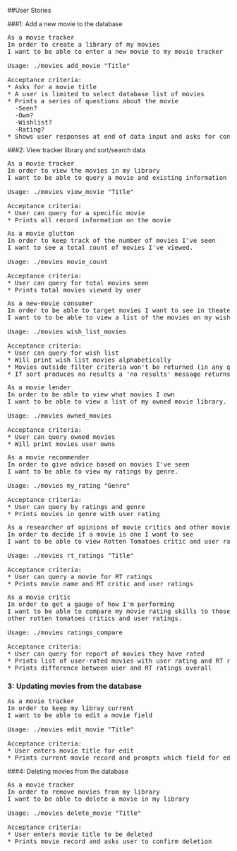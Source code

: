 ##User Stories

###1: Add a new movie to the database
<pre>
As a movie tracker
In order to create a library of my movies
I want to be able to enter a new movie to my movie tracker

Usage: ./movies add_movie "Title"

Acceptance criteria:
* Asks for a movie title
* A user is limited to select database list of movies
* Prints a series of questions about the movie
  -Seen?
  -Own?
  -Wishlist?
  -Rating?
* Shows user responses at end of data input and asks for confirmation
</pre>
###2: View tracker library and sort/search data
<pre>
As a movie tracker
In order to view the movies in my library
I want to be able to query a movie and existing information on it

Usage: ./movies view_movie "Title"

Acceptance criteria:
* User can query for a specific movie
* Prints all record information on the movie
</pre>
<pre>
As a movie glutton
In order to keep track of the number of movies I've seen
I want to see a total count of movies I've viewed.

Usage: ./movies movie_count

Acceptance criteria:
* User can query for total movies seen
* Prints total movies viewed by user
</pre>
<pre>
As a new-movie consumer
In order to be able to target movies I want to see in theaters or on DVD
I want to to be able to view a list of the movies on my wish-list.

Usage: ./movies wish_list_movies

Acceptance criteria:
* User can query for wish list
* Will print wish list movies alphabetically
* Movies outside filter criteria won't be returned (in any query)
* If sort produces no results a 'no results' message returns (in any query)
</pre>
<pre>
As a movie lender
In order to be able to view what movies I own
I want to be able to view a list of my owned movie library.

Usage: ./movies owned_movies

Acceptance criteria:
* User can query owned movies
* Will print movies user owns
</pre>
<pre>
As a movie recommender
In order to give advice based on movies I've seen
I want to be able to view my ratings by genre.

Usage: ./movies my_rating "Genre"

Acceptance criteria:
* User can query by ratings and genre
* Prints movies in genre with user rating
</pre>
<pre>
As a researcher of opinions of movie critics and other movie goers
In order to decide if a movie is one I want to see
I want to be able to view Rotten Tomatoes critic and user ratings.

Usage: ./movies rt_ratings "Title"

Acceptance criteria:
* User can query a movie for RT ratings
* Prints movie name and RT critic and user ratings
</pre>
<pre>
As a movie critic
In order to get a gauge of how I'm performing
I want to be able to compare my movie rating skills to those of
other rotten tomatoes critics and user ratings.

Usage: ./movies ratings_compare

Acceptance criteria:
* User can query for report of movies they have rated
* Prints list of user-rated movies with user rating and RT ratings
* Prints difference between user and RT ratings overall
</pre>
### 3: Updating movies from the database
<pre>
As a movie tracker
In order to keep my libray current
I want to be able to edit a movie field

Usage: ./movies edit_movie "Title"

Acceptance criteria:
* User enters movie title for edit
* Prints current movie record and prompts which field for edit
</pre>

###4: Deleting movies from the database
<pre>
As a movie tracker
In order to remove movies from my library
I want to be able to delete a movie in my library

Usage: ./movies delete_movie "Title"

Acceptance criteria:
* User enters movie title to be deleted
* Prints movie record and asks user to confirm deletion
</pre>